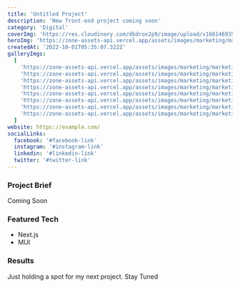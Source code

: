 ```yaml
---
title: 'Untitled Project'
description: 'New front-end project coming soon'
category: 'Digital'
coverImg: 'https://res.cloudinary.com/dbdrox2p9/image/upload/v1661469356/neon-style-coming-soon-glowing-background-design_1017-25516_u9j1zv.webp'
heroImg: 'https://zone-assets-api.vercel.app/assets/images/marketing/marketing_hero.jpg'
createdAt: '2022-10-01T05:35:07.322Z'
galleryImgs:
  [
    'https://zone-assets-api.vercel.app/assets/images/marketing/marketing_1.jpg',
    'https://zone-assets-api.vercel.app/assets/images/marketing/marketing_2.jpg',
    'https://zone-assets-api.vercel.app/assets/images/marketing/marketing_3.jpg',
    'https://zone-assets-api.vercel.app/assets/images/marketing/marketing_4.jpg',
    'https://zone-assets-api.vercel.app/assets/images/marketing/marketing_5.jpg',
    'https://zone-assets-api.vercel.app/assets/images/marketing/marketing_6.jpg',
    'https://zone-assets-api.vercel.app/assets/images/marketing/marketing_7.jpg',
    'https://zone-assets-api.vercel.app/assets/images/marketing/marketing_8.jpg',
  ]
website: https://example.com/
socialLinks:
  facebook: '#facebook-link'
  instagram: '#instagram-link'
  linkedin: '#linkedin-link'
  twitter: '#twitter-link'
---
```


### Project Brief

Coming Soon

### Featured Tech


- Next.js
- MUI

### Results

Just holding a spot for my next project. Stay Tuned